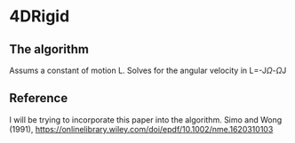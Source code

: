 # 4DRigid

## The algorithm
Assums a constant of motion L.
Solves for the angular velocity in L=-J$\Omega$-$\Omega$J

## Reference
I will be trying to incorporate this paper into the algorithm.
Simo and Wong (1991), https://onlinelibrary.wiley.com/doi/epdf/10.1002/nme.1620310103